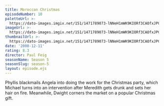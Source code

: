 ```yaml
---
title: Moroccan Christmas
episodeNumber: 10
paletteUrl: >-
  https://dato-images.imgix.net/151/1471789073-lNNeH1mWK9KIORf3CAOfxJPCey5.jpg?auto=enhance&ch=DPR%2CWidth&palette=json
imageUrl: >-
  https://dato-images.imgix.net/151/1471789073-lNNeH1mWK9KIORf3CAOfxJPCey5.jpg?auto=compress%2Cformat&ch=DPR%2CWidth&w=500
thumbnailUrl: >-
  https://dato-images.imgix.net/151/1471789073-lNNeH1mWK9KIORf3CAOfxJPCey5.jpg?auto=enhance&ch=DPR%2CWidth&fit=crop&fm=jpg&h=280&w=500
date: '2008-12-11'
rating: 8.3
director: Paul Feig
seasonName: Season 5
seasonSlug: season-5
layout: episode.ejs
---
```


Phyllis blackmails Angela into doing the work for the Christmas party, which Michael turns into an intervention after Meredith gets drunk and sets her hair on fire. Meanwhile, Dwight corners the market on a popular Christmas gift.